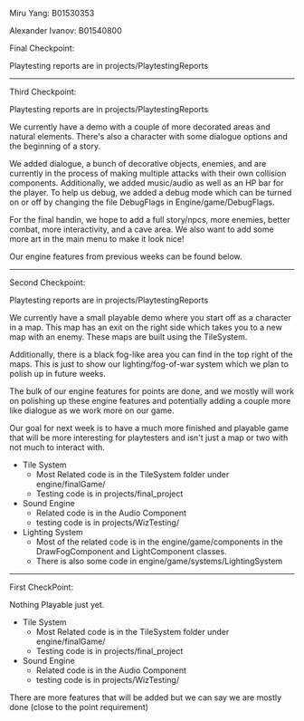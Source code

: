 
Miru Yang: B01530353

Alexander Ivanov: B01540800


Final Checkpoint:

Playtesting reports are in projects/PlaytestingReports


------------------------------------------

Third Checkpoint:

Playtesting reports are in projects/PlaytestingReports

We currently have a demo with a couple of more decorated areas and natural elements. There's
also a character with some dialogue options and the beginning of a story.

We added dialogue, a bunch of decorative objects, enemies, and are currently in the process
of making multiple attacks with their own collision components. Additionally, we added music/audio
as well as an HP bar for the player. To help us debug, we added a debug mode which can be turned
on or off by changing the file DebugFlags in Engine/game/DebugFlags.

For the final handin, we hope to add a full story/npcs, more enemies, better combat, more interactivity,
and a cave area. We also want to add some more art in the main menu to make it look nice!

Our engine features from previous weeks can be found below.


------------------------------------------

Second Checkpoint:

Playtesting reports are in projects/PlaytestingReports

We currently have a small playable demo where you start off as a character in a map.
This map has an exit on the right side which takes you to a new map with an enemy.
These maps are built using the TileSystem.

Additionally, there is a black fog-like area you can find in the top right of the maps.
This is just to show our lighting/fog-of-war system which we plan to polish up in future weeks.

The bulk of our engine features for points are done, and we mostly will work on polishing up
these engine features and potentially adding a couple more like dialogue as we work more on 
our game.

Our goal for next week is to have a much more finished and playable game that will be more
interesting for playtesters and isn't just a map or two with not much to interact with.


- Tile System
    - Most Related code is in the TileSystem folder under engine/finalGame/
    - Testing code is in projects/final_project
- Sound Engine
    - Related code is in the Audio Component
    - testing code is in projects/WizTesting/
- Lighting System
    - Most of the related code is in the engine/game/components in the DrawFogComponent and 
    LightComponent classes.
    - There is also some code in engine/game/systems/LightingSystem
    
------------------------------------------

First CheckPoint:

Nothing Playable just yet.

- Tile System
    - Most Related code is in the TileSystem folder under engine/finalGame/
    - Testing code is in projects/final_project
- Sound Engine
    - Related code is in the Audio Component
    - testing code is in projects/WizTesting/
    
There are more features that will be added but we can say we are mostly done (close to the point requirement)



